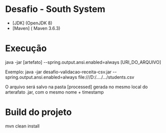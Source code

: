 # Desafio - South System



* [JDK] (OpenJDK 8)
* [Maven] ( Maven 3.6.3)


# Execução

java -jar [artefato] --spring.output.ansi.enabled=always [URI_DO_ARQUIVO]

 
Exemplo:
java -jar desafio-validacao-receita-csv.jar --spring.output.ansi.enabled=always file:///D:/..../.../students.csv

O arquivo será salvo na pasta [processed] gerada no mesmo local do arterafato .jar, com o mesmo nome + timestamp

 
# Build do projeto

   mvn clean install
  